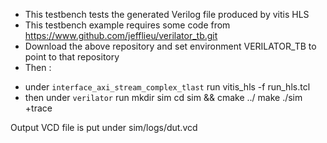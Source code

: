 
- This testbench tests the generated Verilog file produced by vitis HLS
- This testbench example requires some code from https://www.github.com/jefflieu/verilator_tb.git
- Download the above repository and set environment VERILATOR_TB to point to that repository
- Then : 

+ under `interface_axi_stream_complex_tlast` run 
    vitis_hls -f run_hls.tcl
+ then under `verilator` run 
    mkdir sim
    cd sim && cmake ../
    make
    ./sim +trace

Output VCD file is put under sim/logs/dut.vcd
